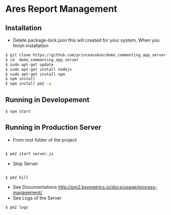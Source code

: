 # Ares Report Management

## Installation
- Delete package-lock.json this will created for your system, When you finish installation
```bash
$ git clone https://github.com/princeasokan/demo_commenting_app_server.git
$ cd  demo_commenting_app_server
$ sudo apt-get update
$ sudo apt-get install nodejs
$ sudo apt-get install npm
$ npm install
$ npm install pm2 -g

```


## Running in Developement
```bash
$ npm start
```


## Running in Production Server

- From root folder of the project

```bash

$ pm2 start server.js
```
- Stop Server

```bash

$ pm2 kill

```
- See Documentations http://pm2.keymetrics.io/docs/usage/process-management/
- See Logs of the Server
```bash
$ pm2 logs
```
